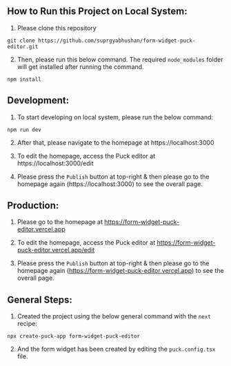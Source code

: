 ## How to Run this Project on Local System:

1. Please clone this repository

```
git clone https://github.com/suprgyabhushan/form-widget-puck-editor.git
```

2. Then, please run this below command. The required `node_modules` folder will get installed after running the command.

```
npm install
```

## Development:

1. To start developing on local system, please run the below command:

```
npm run dev
```

2. After that, please navigate to the homepage at https://localhost:3000

3. To edit the homepage, access the Puck editor at https://localhost:3000/edit

4. Please press the `Publish` button at top-right & then please go to the homepage again (https://localhost:3000) to see the overall page.


## Production:

1. Please go to the homepage at https://form-widget-puck-editor.vercel.app

2. To edit the homepage, access the Puck editor at https://form-widget-puck-editor.vercel.app/edit

3. Please press the `Publish` button at top-right & then please go to the homepage again (https://form-widget-puck-editor.vercel.app) to see the overall page.


## General Steps:

1. Created the project using the below general command with the `next` recipe:

```
npx create-puck-app form-widget-puck-editor
```

2. And the form widget has been created by editing the `puck.config.tsx` file.